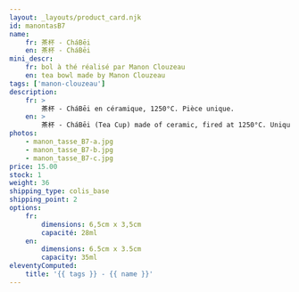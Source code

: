 ```yaml
---
layout: _layouts/product_card.njk
id: manontasB7
name:
    fr: 茶杯 - CháBēi
    en: 茶杯 - CháBēi
mini_descr:
    fr: bol à thé réalisé par Manon Clouzeau
    en: tea bowl made by Manon Clouzeau
tags: ['manon-clouzeau']
description: 
    fr: >
        茶杯 - CháBēi en céramique, 1250°C. Pièce unique.
    en: >
        茶杯 - CháBēi (Tea Cup) made of ceramic, fired at 1250°C. Unique piece.
photos:
    - manon_tasse_B7-a.jpg
    - manon_tasse_B7-b.jpg
    - manon_tasse_B7-c.jpg
price: 15.00
stock: 1
weight: 36
shipping_type: colis_base
shipping_point: 2
options:
    fr:
        dimensions: 6,5cm x 3,5cm
        capacité: 28ml
    en:
        dimensions: 6.5cm x 3.5cm
        capacity: 35ml
eleventyComputed:
    title: '{{ tags }} - {{ name }}'
---
```

